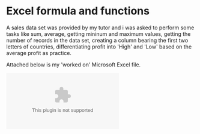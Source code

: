 # Excel formula and functions

A sales data set was provided by my tutor and i was asked to perform some tasks like sum, average, getting mininum and maximum values, getting the number of records in the data set, creating a column bearing the first two letters of countries, differentiating profit into 'High' and 'Low' based on the average profit as practice.

Attached below is my 'worked on' Microsoft Excel file. 

![](financials_practice_and_task.xlsx)
